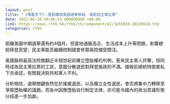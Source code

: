 ```yaml
---
layout: post
title: "《環看天下》：墮胎權成美國選舉焦點　或助民主黨拉票"
date: 2022-06-28 09:06:53.000000000 +08:00
link: https://news.rthk.hk/rthk/ch/component/k2/1655019-20220628.htm
categories: rthk
---
```


距離美國中期選舉還有約4個月，但當地通脹高企、生活成本上升等問題，影響總統拜登民望，民主黨能否繼續控制國會參眾兩院備受關注。

美國聯邦最高法院推翻近半個世紀前確立墮胎權的判例，惹來民主黨人抨擊，但同時成為民主黨拉票的工具，意圖分散選民對拜登施政的不滿。據報前總統特朗普私下亦承認，有關裁決對共和黨人不利。

分析相信，選舉關鍵依然在於搖擺選民，以及獨立女性選民，會否將集中力轉移至爭取墮胎權的議題。而各州因應墮胎自行制定法律，亦可能令國內的政治意識形態分歧進一步加劇。
